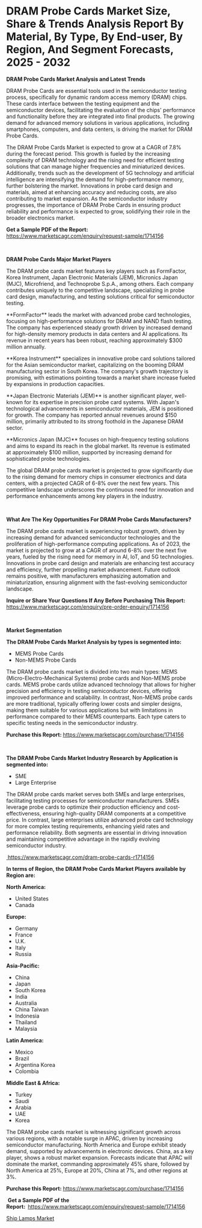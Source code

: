 <p><h1>DRAM Probe Cards Market Size, Share & Trends Analysis Report By Material, By Type, By End-user, By Region, And Segment Forecasts, 2025 - 2032</h1></p><p><strong>DRAM Probe Cards Market Analysis and Latest Trends</strong></p>
<p><p>DRAM Probe Cards are essential tools used in the semiconductor testing process, specifically for dynamic random access memory (DRAM) chips. These cards interface between the testing equipment and the semiconductor devices, facilitating the evaluation of the chips' performance and functionality before they are integrated into final products. The growing demand for advanced memory solutions in various applications, including smartphones, computers, and data centers, is driving the market for DRAM Probe Cards.</p><p>The DRAM Probe Cards Market is expected to grow at a CAGR of 7.8% during the forecast period. This growth is fueled by the increasing complexity of DRAM technology and the rising need for efficient testing solutions that can manage higher frequencies and miniaturized devices. Additionally, trends such as the development of 5G technology and artificial intelligence are intensifying the demand for high-performance memory, further bolstering the market. Innovations in probe card design and materials, aimed at enhancing accuracy and reducing costs, are also contributing to market expansion. As the semiconductor industry progresses, the importance of DRAM Probe Cards in ensuring product reliability and performance is expected to grow, solidifying their role in the broader electronics market.</p></p>
<p><strong>Get a Sample PDF of the Report:&nbsp;</strong> <a href="https://www.marketscagr.com/enquiry/request-sample/1714156?utm_campaign=1789&utm_medium=2&utm_source=Github&utm_content=ia&utm_term=11012025&utm_id=dram-probe-cards">https://www.marketscagr.com/enquiry/request-sample/1714156</a></p>
<p>&nbsp;</p>
<p><strong>DRAM Probe Cards Major Market Players</strong></p>
<p><p>The DRAM probe cards market features key players such as FormFactor, Korea Instrument, Japan Electronic Materials (JEM), Micronics Japan (MJC), Microfriend, and Technoprobe S.p.A., among others. Each company contributes uniquely to the competitive landscape, specializing in probe card design, manufacturing, and testing solutions critical for semiconductor testing.</p><p>**FormFactor** leads the market with advanced probe card technologies, focusing on high-performance solutions for DRAM and NAND flash testing. The company has experienced steady growth driven by increased demand for high-density memory products in data centers and AI applications. Its revenue in recent years has been robust, reaching approximately $300 million annually.</p><p>**Korea Instrument** specializes in innovative probe card solutions tailored for the Asian semiconductor market, capitalizing on the booming DRAM manufacturing sector in South Korea. The company's growth trajectory is promising, with estimations pointing towards a market share increase fueled by expansions in production capacities.</p><p>**Japan Electronic Materials (JEM)** is another significant player, well-known for its expertise in precision probe card systems. With Japan's technological advancements in semiconductor materials, JEM is positioned for growth. The company has reported annual revenues around $150 million, primarily attributed to its strong foothold in the Japanese DRAM sector.</p><p>**Micronics Japan (MJC)** focuses on high-frequency testing solutions and aims to expand its reach in the global market. Its revenue is estimated at approximately $100 million, supported by increasing demand for sophisticated probe technologies.</p><p>The global DRAM probe cards market is projected to grow significantly due to the rising demand for memory chips in consumer electronics and data centers, with a projected CAGR of 6-8% over the next few years. This competitive landscape underscores the continuous need for innovation and performance enhancements among key players in the industry.</p></p>
<p>&nbsp;</p>
<p><strong>What Are The Key Opportunities For DRAM Probe Cards Manufacturers?</strong></p>
<p><p>The DRAM probe cards market is experiencing robust growth, driven by increasing demand for advanced semiconductor technologies and the proliferation of high-performance computing applications. As of 2023, the market is projected to grow at a CAGR of around 6-8% over the next five years, fueled by the rising need for memory in AI, IoT, and 5G technologies. Innovations in probe card design and materials are enhancing test accuracy and efficiency, further propelling market advancement. Future outlook remains positive, with manufacturers emphasizing automation and miniaturization, ensuring alignment with the fast-evolving semiconductor landscape.</p></p>
<p><strong>Inquire or Share Your Questions If Any Before Purchasing This Report:</strong> <a href="https://www.marketscagr.com/enquiry/pre-order-enquiry/1714156?utm_campaign=1789&utm_medium=2&utm_source=Github&utm_content=ia&utm_term=11012025&utm_id=dram-probe-cards">https://www.marketscagr.com/enquiry/pre-order-enquiry/1714156</a></p>
<p>&nbsp;</p>
<p><strong>Market Segmentation</strong></p>
<p><strong>The DRAM Probe Cards Market Analysis by types is segmented into:</strong></p>
<p><ul><li>MEMS Probe Cards</li><li>Non-MEMS Probe Cards</li></ul></p>
<p><p>The DRAM probe cards market is divided into two main types: MEMS (Micro-Electro-Mechanical Systems) probe cards and Non-MEMS probe cards. MEMS probe cards utilize advanced technology that allows for higher precision and efficiency in testing semiconductor devices, offering improved performance and scalability. In contrast, Non-MEMS probe cards are more traditional, typically offering lower costs and simpler designs, making them suitable for various applications but with limitations in performance compared to their MEMS counterparts. Each type caters to specific testing needs in the semiconductor industry.</p></p>
<p><strong>Purchase this Report:&nbsp;</strong><a href="https://www.marketscagr.com/purchase/1714156?utm_campaign=1789&utm_medium=2&utm_source=Github&utm_content=ia&utm_term=11012025&utm_id=dram-probe-cards">https://www.marketscagr.com/purchase/1714156</a></p>
<p>&nbsp;</p>
<p><strong>The DRAM Probe Cards Market Industry Research by Application is segmented into:</strong></p>
<p><ul><li>SME</li><li>Large Enterprise</li></ul></p>
<p><p>The DRAM probe cards market serves both SMEs and large enterprises, facilitating testing processes for semiconductor manufacturers. SMEs leverage probe cards to optimize their production efficiency and cost-effectiveness, ensuring high-quality DRAM components at a competitive price. In contrast, large enterprises utilize advanced probe card technology for more complex testing requirements, enhancing yield rates and performance reliability. Both segments are essential in driving innovation and maintaining competitive advantage in the rapidly evolving semiconductor industry.</p></p>
<p><a href="https://www.marketscagr.com/dram-probe-cards-r1714156?utm_campaign=1789&utm_medium=2&utm_source=Github&utm_content=ia&utm_term=11012025&utm_id=dram-probe-cards">&nbsp;https://www.marketscagr.com/dram-probe-cards-r1714156</a></p>
<p><strong>In terms of Region, the DRAM Probe Cards Market Players available by Region are:</strong></p>
<p>
    <p> <strong> North America: </strong>
        <ul>
            <li>United States</li>
            <li>Canada</li>
        </ul>
        </p> 
    <p> <strong> Europe: </strong>
        <ul>
            <li>Germany</li>
            <li>France</li>
            <li>U.K.</li>
            <li>Italy</li>
            <li>Russia</li>
        </ul>
        </p> 
    <p> <strong> Asia-Pacific: </strong>
        <ul>
            <li>China</li>
            <li>Japan</li>
            <li>South Korea</li>
            <li>India</li>
            <li>Australia</li>
            <li>China Taiwan</li>
            <li>Indonesia</li>
            <li>Thailand</li>
            <li>Malaysia</li>
        </ul>
        </p> 
    <p> <strong> Latin America: </strong>
        <ul>
            <li>Mexico</li>
            <li>Brazil</li>
            <li>Argentina Korea</li>
            <li>Colombia</li>
        </ul>
        </p> 
    <p> <strong> Middle East & Africa: </strong>
        <ul>
            <li>Turkey</li>
            <li>Saudi</li>
            <li>Arabia</li>
            <li>UAE</li>
            <li>Korea</li>
        </ul>
    </p>
    </p>
<p><p>The DRAM probe cards market is witnessing significant growth across various regions, with a notable surge in APAC, driven by increasing semiconductor manufacturing. North America and Europe exhibit steady demand, supported by advancements in electronic devices. China, as a key player, shows a robust market expansion. Forecasts indicate that APAC will dominate the market, commanding approximately 45% share, followed by North America at 25%, Europe at 20%, China at 7%, and other regions at 3%.</p></p>
<p><strong>Purchase this Report: </strong><a href="https://www.marketscagr.com/purchase/1714156?utm_campaign=1789&utm_medium=2&utm_source=Github&utm_content=ia&utm_term=11012025&utm_id=dram-probe-cards">https://www.marketscagr.com/purchase/1714156</a></p>
<p>&nbsp;<strong>Get a Sample PDF of the Report:&nbsp;&nbsp;</strong><a href="https://www.marketscagr.com/enquiry/request-sample/1714156?utm_campaign=1789&utm_medium=2&utm_source=Github&utm_content=ia&utm_term=11012025&utm_id=dram-probe-cards">https://www.marketscagr.com/enquiry/request-sample/1714156</a></p>
<p><strong></strong></p>
<p><p><a href="https://github.com/marlanamarvn/Market-Research-Report-List-1/blob/main/ship-lamps-market.md?utm_campaign=1789&utm_medium=2&utm_source=Github&utm_content=ia&utm_term=11012025&utm_id=dram-probe-cards">Ship Lamps Market</a></p></p>